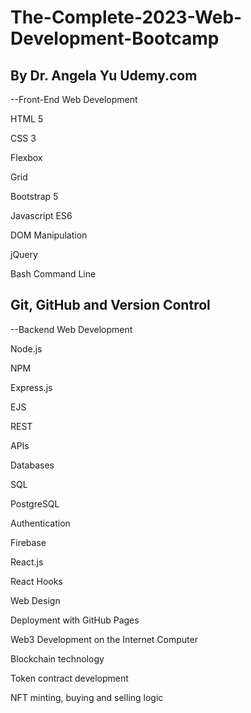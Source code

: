 # The-Complete-2023-Web-Development-Bootcamp
By Dr. Angela Yu
Udemy.com
---------------------------------------------------------------------------------------------------------------------------
--Front-End Web Development

  HTML 5

  CSS 3

  Flexbox

  Grid

  Bootstrap 5

  Javascript ES6

  DOM Manipulation

  jQuery

  Bash Command Line

  Git, GitHub and Version Control
-----------------------------------------------------------------------------------------------------------------------------
--Backend Web Development

  Node.js

  NPM

  Express.js

  EJS

  REST

  APIs

  Databases

  SQL

  PostgreSQL

  Authentication

  Firebase

  React.js

  React Hooks

Web Design

Deployment with GitHub Pages

Web3 Development on the Internet Computer

Blockchain technology

Token contract development

NFT minting, buying and selling logic
